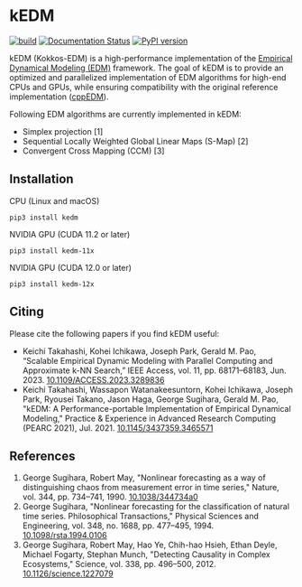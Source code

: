 # kEDM

[![build](https://github.com/keichi/kEDM/workflows/build/badge.svg)](https://github.com/keichi/kEDM/actions?query=workflow%3Abuild) [![Documentation Status](https://readthedocs.org/projects/kedm/badge/?version=latest)](https://kedm.readthedocs.io/en/latest/?badge=latest) [![PyPI version](https://badge.fury.io/py/kedm.svg)](https://badge.fury.io/py/kedm)

kEDM (Kokkos-EDM) is a high-performance implementation of the [Empirical
Dynamical Modeling (EDM)](https://sugiharalab.github.io/EDM_Documentation/)
framework. The goal of kEDM is to provide an optimized and parallelized
implementation of EDM algorithms for high-end CPUs and GPUs, while ensuring
compatibility with the original reference implementation
([cppEDM](https://github.com/SugiharaLab/cppEDM)).

Following EDM algorithms are currently implemented in kEDM:

- Simplex projection [1]
- Sequential Locally Weighted Global Linear Maps (S-Map) [2]
- Convergent Cross Mapping (CCM) [3]

## Installation

CPU (Linux and macOS)

```
pip3 install kedm
```

NVIDIA GPU (CUDA 11.2 or later)

```
pip3 install kedm-11x
```

NVIDIA GPU (CUDA 12.0 or later)

```
pip3 install kedm-12x
```

## Citing

Please cite the following papers if you find kEDM useful:

- Keichi Takahashi, Kohei Ichikawa, Joseph Park, Gerald M. Pao, “Scalable Empirical Dynamic Modeling
  with Parallel Computing and Approximate k-NN Search,” IEEE Access, vol. 11, pp. 68171–68183,
  Jun. 2023. [10.1109/ACCESS.2023.3289836](https://doi.org/10.1109/ACCESS.2023.3289836)
- Keichi Takahashi, Wassapon Watanakeesuntorn, Kohei Ichikawa, Joseph Park,
  Ryousei Takano, Jason Haga, George Sugihara, Gerald M. Pao, "kEDM: A
  Performance-portable Implementation of Empirical Dynamical Modeling," Practice
  & Experience in Advanced Research Computing (PEARC 2021), Jul. 2021.
  [10.1145/3437359.3465571](https://doi.org/10.1145/3437359.3465571)

## References

1. George Sugihara, Robert May, "Nonlinear forecasting as a way of
   distinguishing chaos from measurement error in time series," Nature, vol.
   344, pp. 734–741,  1990. [10.1038/344734a0](https://doi.org/10.1038/344734a0)
2. George Sugihara, "Nonlinear forecasting for the classification of natural
   time series. Philosophical Transactions," Physical Sciences and Engineering,
   vol. 348, no. 1688, pp. 477–495, 1994.
   [10.1098/rsta.1994.0106](https://doi.org/10.1098/rsta.1994.0106)
3. George Sugihara, Robert May, Hao Ye, Chih-hao Hsieh, Ethan Deyle, Michael
   Fogarty, Stephan Munch, "Detecting Causality in Complex Ecosystems,"
   Science, vol. 338, pp. 496–500, 2012.
   [10.1126/science.1227079](https://doi.org/10.1126/science.1227079)
